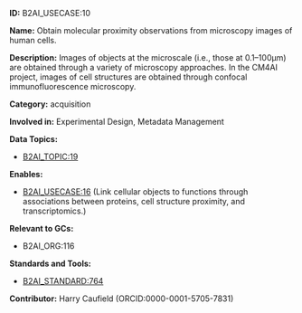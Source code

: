 **ID:** B2AI_USECASE:10

**Name:** Obtain molecular proximity observations from microscopy images of human cells.

**Description:** Images of objects at the microscale (i.e., those at 0.1–100μm) are obtained through a variety of microscopy approaches. In the CM4AI project, images of cell structures are obtained through confocal immunofluorescence microscopy.

**Category:** acquisition

**Involved in:** Experimental Design, Metadata Management

**Data Topics:**

- [B2AI_TOPIC:19](../topics/MicroscaleImaging.markdown)

**Enables:**

- [B2AI_USECASE:16](../usecases/link-cellular-objects-to-functions-through-associations-between-proteins-cell-structure-proximity-and-transcriptomics.markdown) (Link cellular objects to functions through associations between proteins, cell structure proximity, and transcriptomics.)

**Relevant to GCs:**

- B2AI_ORG:116

**Standards and Tools:**

- [B2AI_STANDARD:764](https://b2ai.standards.synapse.org/Explore/Standard/DetailsPage?id=B2AI_STANDARD:764)

**Contributor:** Harry Caufield
 (ORCID:0000-0001-5705-7831)

